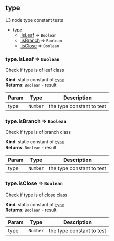 <a name="module_type"></a>

## type
L3 node type constant tests


* [type](#module_type)
    * [.isLeaf](#module_type.isLeaf) ⇒ <code>Boolean</code>
    * [.isBranch](#module_type.isBranch) ⇒ <code>Boolean</code>
    * [.isClose](#module_type.isClose) ⇒ <code>Boolean</code>

<a name="module_type.isLeaf"></a>

### type.isLeaf ⇒ <code>Boolean</code>
Check if type is of leaf class

**Kind**: static constant of [<code>type</code>](#module_type)  
**Returns**: <code>Boolean</code> - result  

| Param | Type | Description |
| --- | --- | --- |
| type | <code>Number</code> | the type constant to test |

<a name="module_type.isBranch"></a>

### type.isBranch ⇒ <code>Boolean</code>
Check if type is of branch class

**Kind**: static constant of [<code>type</code>](#module_type)  
**Returns**: <code>Boolean</code> - result  

| Param | Type | Description |
| --- | --- | --- |
| type | <code>Number</code> | the type constant to test |

<a name="module_type.isClose"></a>

### type.isClose ⇒ <code>Boolean</code>
Check if type is of close class

**Kind**: static constant of [<code>type</code>](#module_type)  
**Returns**: <code>Boolean</code> - result  

| Param | Type | Description |
| --- | --- | --- |
| type | <code>Number</code> | the type constant to test |

